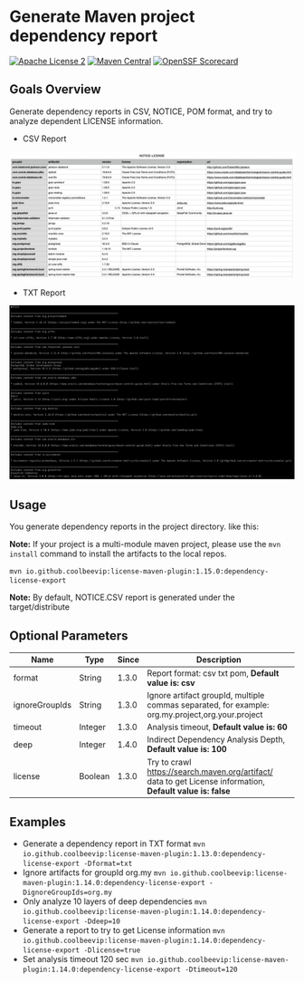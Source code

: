 # Generate Maven project dependency report
[![Apache License 2](https://img.shields.io/badge/license-ASF2-blue.svg)](https://www.apache.org/licenses/LICENSE-2.0.txt)
[![Maven Central](https://maven-badges.herokuapp.com/maven-central/io.github.coolbeevip/license-maven-plugin/badge.svg)](https://maven-badges.herokuapp.com/maven-central/io.github.coolbeevip/license-maven-plugin/)
[![OpenSSF Scorecard](https://api.securityscorecards.dev/projects/github.com/coolbeevip/license-maven-plugin/badge)](https://api.securityscorecards.dev/projects/github.com/coolbeevip/license-maven-plugin)

## Goals Overview

Generate dependency reports in CSV, NOTICE, POM format, and try to analyze dependent LICENSE information.

* CSV Report

![](images/img-csv.png)

* TXT Report

![](images/img-txt.png)

## Usage

You generate dependency reports in the project directory. like this:

**Note:** If your project is a multi-module maven project, please use the `mvn install` command to install the artifacts to the local repos.

```shell
mvn io.github.coolbeevip:license-maven-plugin:1.15.0:dependency-license-export
```

**Note:** By default, NOTICE.CSV report is generated under the target/distribute

## Optional Parameters

| Name           | Type    | Since | Description                                                                                                  |
|----------------|---------|-------|--------------------------------------------------------------------------------------------------------------|
| format         | String  | 1.3.0 | Report format: csv txt pom, **Default value is: csv**                                                        |
| ignoreGroupIds | String  | 1.3.0 | Ignore artifact groupId, multiple commas separated, for example: org.my.project,org.your.project             |
| timeout        | Integer | 1.3.0 | Analysis timeout, **Default value is: 60**                                                                   |
| deep           | Integer | 1.4.0 | Indirect Dependency Analysis Depth, **Default value is: 100**                                                |
| license        | Boolean | 1.3.0 | Try to crawl https://search.maven.org/artifact/ data to get License information, **Default value is: false** |

## Examples

* Generate a dependency report in TXT format `mvn io.github.coolbeevip:license-maven-plugin:1.13.0:dependency-license-export -Dformat=txt`
* Ignore artifacts for groupId org.my `mvn io.github.coolbeevip:license-maven-plugin:1.14.0:dependency-license-export -DignoreGroupIds=org.my`
* Only analyze 10 layers of deep dependencies `mvn io.github.coolbeevip:license-maven-plugin:1.14.0:dependency-license-export -Ddeep=10`
* Generate a report to try to get License information `mvn io.github.coolbeevip:license-maven-plugin:1.14.0:dependency-license-export -Dlicense=true`
* Set analysis timeout 120 sec `mvn io.github.coolbeevip:license-maven-plugin:1.14.0:dependency-license-export -Dtimeout=120`

